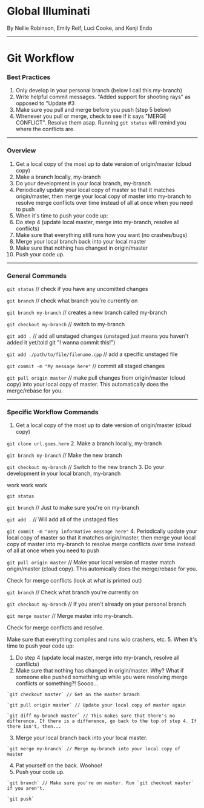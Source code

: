 # Global Illuminati

By Nellie Robinson, Emily Reif, Luci Cooke, and Kenji Endo


---




# Git Workflow

### Best Practices
1. Only develop in your personal branch (below I call this my-branch)
2. Write helpful commit messages. "Added support for shooting rays" as opposed to "Update #3
3. Make sure you pull and merge before you push (step 5 below)
4. Whenever you pull or merge, check to see if it says "MERGE CONFLICT". Resolve them asap. Running `git status` will remind you where the conflicts are.

---

### Overview
1. Get a local copy of the most up to date version of origin/master (cloud copy)
2. Make a branch locally, my-branch
3. Do your development in your local branch, my-branch
4. Periodically update your local copy of master so that it matches origin/master, then merge your local copy of master into my-branch to resolve merge conflicts over time instead of all at once when you need to push
5. When it's time to push your code up:
  1. Do step 4 (update local master, merge into my-branch, resolve all conflicts)
  2. Make sure that everything still runs how you want (no crashes/bugs)
  3. Merge your local branch back into your local master
  4. Make sure that nothing has changed in origin/master
  5. Push your code up.

---

### General Commands
`git status` // check if you have any uncomitted changes

`git branch` // check what branch you're currently on

`git branch my-branch` // creates a new branch called my-branch

`git checkout my-branch` // switch to my-branch

`git add .` // add all unstaged changes (unstaged just means you haven't added it yet/told git "I wanna commit this!")

`git add ./path/to/file/filename.cpp` // add a specific unstaged file

`git commit -m "My message here"` // commit all staged changes

`git pull origin master` // make pull changes from origin/master (cloud copy) into your local copy of master. This automatically does the merge/rebase for you.

---

### Specific Workflow Commands
1. Get a local copy of the most up to date version of origin/master (cloud copy)

  `git clone url.goes.here`
2. Make a branch locally, my-branch

  `git branch my-branch`  // Make the new branch
  
  `git checkout my-branch`  // Switch to the new branch
3. Do your development in your local branch, my-branch

  work work work
  
  `git status`
  
  `git branch` // Just to make sure you're on my-branch
  
  `git add .` // Will add all of the unstaged files
  
  `git commit -m "Very informative message here"`
4. Periodically update your local copy of master so that it matches origin/master, then merge your local copy of master into my-branch to resolve merge conflicts over time instead of all at once when you need to push

  `git pull origin master` // Make your local version of master match origin/master (cloud copy). This automically does the merge/rebase for you.
  
  Check for merge conflicts (look at what is printed out)
  
  `git branch` // Check what branch you're currently on
  
  `git checkout my-branch` // If you aren't already on your personal branch
  
  `git merge master` // Merge master into my-branch.
  
  Check for merge conflicts and resolve.
  
  Make sure that everything compiles and runs w/o crashers, etc.
5. When it's time to push your code up:
  1. Do step 4 (update local master, merge into my-branch, resolve all conflicts)
  2. Make sure that nothing has changed in origin/master. Why? What if someone else pushed something up while you were resolving merge conflicts or something?! Soooo...
  
    `git checkout master` // Get on the master branch
    
    `git pull origin master` // Update your local copy of master again
    
    `git diff my-branch master` // This makes sure that there's no difference. If there is a difference, go back to the top of step 4. If there isn't, then...
  3. Merge your local branch back into your local master. 
  
    `git merge my-branch` // Merge my-branch into your local copy of master
    
  4. Pat yourself on the back. Woohoo!
  5. Push your code up.
  
    `git branch` // Make sure you're on master. Run `git checkout master` if you aren't.
    
    `git push`